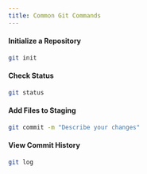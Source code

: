 ```yaml
---
title: Common Git Commands
---
```


#### Initialize a Repository

```bash
git init
```

#### Check Status

```bash
git status
```

#### Add Files to Staging

```bash
git commit -m "Describe your changes"
```

#### View Commit History

```bash
git log
```
